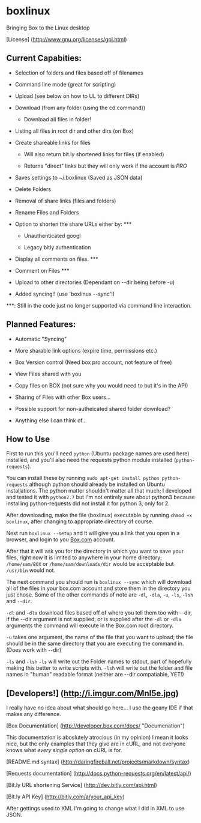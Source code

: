 boxlinux
========

Bringing Box to the Linux desktop

[License] (http://www.gnu.org/licenses/gpl.html)

## Current Capabities:

* Selection of folders and files based off of filenames 
	
* Command line mode (great for scripting)
	
* Upload (see below on how to UL to different DIRs)
	
* Download (from any folder (using the cd command))
	
	* Download all files in folder!
	
* Listing all files in root dir and other dirs (on Box)
	
* Create shareable links for files

	* Will also return bit.ly shortened links for files (if enabled)
	
	* Returns "direct" links but they will only work if the account is *PRO*
	
* Saves settings to ~/.boxlinux (Saved as JSON data)

* Delete Folders

* Removal of share links (files and folders)

* Rename Files and Folders

* Option to shorten the share URLs either by: ***

	* Unauthenticated googl
	
	* Legacy bitly authentication
	
* Display all comments on files. ***

* Comment on Files  ***

* Upload to other directories (Dependant on --dir being before -u)

* Added syncing!! (use 'boxlinux --sync'!)

***: Still in the code just no longer supported via command line interaction.
	
## Planned Features:

* Automatic "Syncing"
	
* More sharable link options (expire time, permissions etc.)
	
* Box Version control (Need box pro account, not feature of free)

* View Files shared with you
	
* Copy files on BOX (not sure why you would need to but it's in the API)

* Sharing of Files with other Box users...
	
* Possible support for non-autheicated shared folder download?
	
* Anything else I can think of...

## How to Use

First to run this you'll need `python` (Ubuntu package names are used here) installed, and you'll also need the requests python module installed (`python-requests`). 

You can install these by running `sudo apt-get install python python-requests` although python should already be installed on Ubuntu installations. 
The python matter shouldn't matter all that much; I developed and tested it with `python2.7` but I'm not entirely sure about python3 because installing python-requests did not install
 it for python 3, only for 2.

After downloading, make the file (boxlinux) executable by running `chmod +x boxlinux`, after changing to appropriate directory of course.

Next run `boxlinux --setup` and it will give you a link that you open in a browser, and login to you [Box.com](http://box.com) account.

After that it will ask you for the directory in which you want to save your files, right now it is limited to anywhere in your home directory; `/home/sam/BOX` or `/home/sam/downloads/dir`
would be acceptable but `/usr/bin` would not. 

The next command you should run is `boxlinux --sync` which will download all of the files in your box.com account and store them in the directory you just chose. Some of the other commands
of note are `-dl`, `-dla`, `-u`, `-ls`, `-lsh` and `--dir`.

`-dl` and `-dla` download files based off of where you tell them too with --dir, if the --dir argument is not supplied, or is supplied after the `-dl` or `-dla` arguments the command will execute in the Box.com root directory.

`-u` takes one argument, the name of the file that you want to upload; the file should be in the same directory that you are executing the command in. (Does work with --dir)

`-ls` and `-lsh` `-ls` will write out the Folder names to stdout, part of hopefully making this better to write scripts with. `-lsh` will write out the folder and file names in "human" readable format (neither are --dir compatiable, YET!) 





[Developers!] (http://i.imgur.com/Mnl5e.jpg)
----------

I really have no idea about what should go here... I use the geany IDE if that makes any difference. 

[Box Documentation] (http://developer.box.com/docs/ "Documenation")

This documentation is aboslutely atrocious (in my opinion) I mean it looks nice, but the only examples that they give are in cURL, and not everyone knows what *every single option* on cURL is for.

[README.md syntax] (http://daringfireball.net/projects/markdown/syntax)

[Requests documentation] (http://docs.python-requests.org/en/latest/api/)

[Bit.ly URL shortening Service] (http://dev.bitly.com/api.html)

[Bit.ly API Key] (http://bitly.com/a/your_api_key)

After gettings used to XML I'm going to change what I did in XML to use JSON.